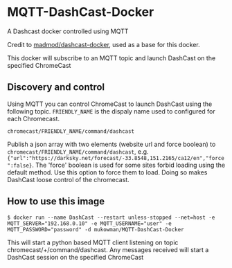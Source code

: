 # MQTT-DashCast-Docker
A Dashcast docker controlled using MQTT

Credit to [madmod/dashcast-docker](https://github.com/madmod/dashcast-docker), used as a base for this docker.

This docker will subscribe to an MQTT topic and launch DashCast on the specified ChromeCast

## Discovery and control

Using MQTT you can control ChromeCast to launch DashCast using the following topic. `FRIENDLY_NAME` is the dispaly name used to configured for each Chromecast.

	chromecast/FRIENDLY_NAME/command/dashcast
  
Publish a json array with two elements (website url and force boolean) to
`chromecast/FRIENDLY_NAME/command/dashcast`, e.g. `{"url":"https://darksky.net/forecast/-33.8548,151.2165/ca12/en","force":false}`.
The 'force' boolean is used for some sites forbid loading using the default method. Use this option to force them to load.  Doing so makes DashCast loose control of the chromecast.

## How to use this image

```console
$ docker run --name DashCast --restart unless-stopped --net=host -e MQTT_SERVER="192.168.0.10" -e MQTT_USERNAME="user" -e MQTT_PASSWORD="password" -d mukowman/MQTT-DashCast-Docker
```
This will start a python based MQTT client listening on topic chromecast/+/command/dashcast.
Any messages received will start a DashCast session on the specified ChromeCast
